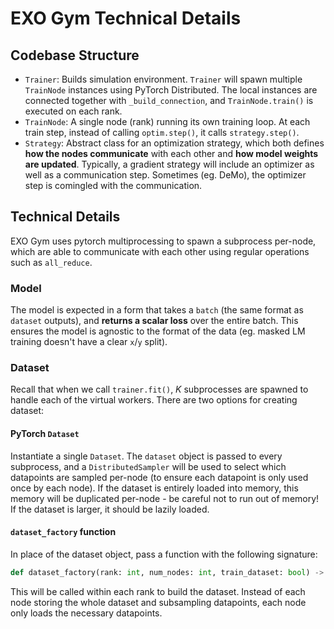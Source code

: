 # EXO Gym Technical Details

## Codebase Structure

- `Trainer`: Builds simulation environment. `Trainer` will spawn multiple `TrainNode` instances using PyTorch Distributed. The local instances are connected together with `_build_connection`, and `TrainNode.train()` is executed on each rank.
- `TrainNode`: A single node (rank) running its own training loop. At each train step, instead of calling `optim.step()`, it calls `strategy.step()`.
- `Strategy`: Abstract class for an optimization strategy, which both defines **how the nodes communicate** with each other and **how model weights are updated**. Typically, a gradient strategy will include an optimizer as well as a communication step. Sometimes (eg. DeMo), the optimizer step is comingled with the communication.

## Technical Details

EXO Gym uses pytorch multiprocessing to spawn a subprocess per-node, which are able to communicate with each other using regular operations such as `all_reduce`.

### Model

The model is expected in a form that takes a `batch` (the same format as `dataset` outputs), and **returns a scalar loss** over the entire batch. This ensures the model is agnostic to the format of the data (eg. masked LM training doesn't have a clear `x`/`y` split).

### Dataset

Recall that when we call `trainer.fit()`, $K$ subprocesses are spawned to handle each of the virtual workers. There are two options for creating dataset:

#### PyTorch `Dataset`

Instantiate a single `Dataset`. The `dataset` object is passed to every subprocess, and a `DistributedSampler` will be used to select which datapoints are sampled per-node (to ensure each datapoint is only used once by each node). If the dataset is entirely loaded into memory, this memory will be duplicated per-node - be careful not to run out of memory! If the dataset is larger, it should be lazily loaded.

#### `dataset_factory` function

In place of the dataset object, pass a function with the following signature:

```python
def dataset_factory(rank: int, num_nodes: int, train_dataset: bool) -> torch.utils.data.Dataset
```

This will be called within each rank to build the dataset. Instead of each node storing the whole dataset and subsampling datapoints, each node only loads the necessary datapoints.

